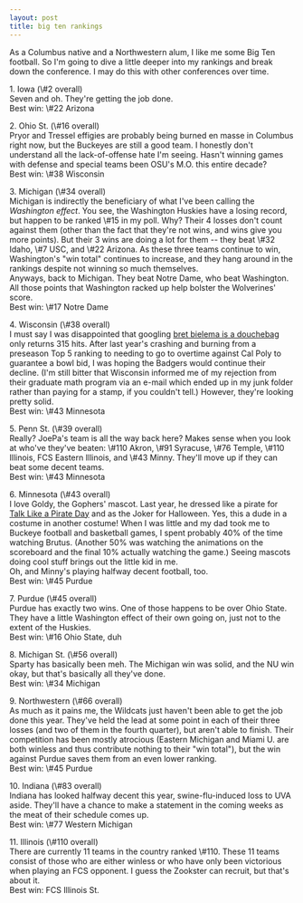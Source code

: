 ```yaml
---
layout: post
title: big ten rankings
---
```


As a Columbus native and a Northwestern alum, I like me some Big Ten football. So I'm going to dive a little deeper into my rankings and break down the conference. I may do this with other conferences over time.

<p/>
1. Iowa (\#2 overall)
<br/>
Seven and oh. They're getting the job done.
<br/>
Best win: \#22 Arizona

<p/>
2. Ohio St. (\#16 overall)
<br/>
Pryor and Tressel effigies are probably being burned en masse in Columbus right now, but the Buckeyes are still a good team. I honestly don't understand all the lack-of-offense hate I'm seeing. Hasn't winning games with defense and special teams been OSU's M.O. this entire decade?
<br/>
Best win: \#38 Wisconsin

<p/>
3. Michigan (\#34 overall)
<br/>
Michigan is indirectly the beneficiary of what I've been calling the <i>Washington effect</i>. You see, the Washington Huskies have a losing record, but happen to be ranked \#15 in my poll. Why? Their 4 losses don't count against them (other than the fact that they're not wins, and wins give you more points). But their 3 wins are doing a lot for them -- they beat \#32 Idaho, \#7 USC, and \#22 Arizona. As these three teams continue to win, Washington's "win total" continues to increase, and they hang around in the rankings despite not winning so much themselves.
<br/>
Anyways, back to Michigan. They beat Notre Dame, who beat Washington. All those points that Washington racked up help bolster the Wolverines' score.
<br/>
Best win: \#17 Notre Dame

<p/>
4. Wisconsin (\#38 overall)
<br/>
I must say I was disappointed that googling <a href="http://www.google.com/search?q=bret+bielema+is+a+douchebag">bret bielema is a douchebag</a> only returns 315 hits. After last year's crashing and burning from a preseason Top 5 ranking to needing to go to overtime against Cal Poly to guarantee a bowl bid, I was hoping the Badgers would continue their decline. (I'm still bitter that Wisconsin informed me of my rejection from their graduate math program via an e-mail which ended up in my junk folder rather than paying for a stamp, if you couldn't tell.) However, they're looking pretty solid.
<br/>
Best win: \#43 Minnesota

<p/>
5. Penn St. (\#39 overall)
<br/>
Really? JoePa's team is all the way back here? Makes sense when you look at who've they've beaten: \#110 Akron, \#91 Syracuse, \#76 Temple, \#110 Illinois, FCS Eastern Illinois, and \#43 Minny. They'll move up if they can beat some decent teams.
<br/>
Best win: \#43 Minnesota

<p/>
6. Minnesota (\#43 overall)
<br/>
I love Goldy, the Gophers' mascot. Last year, he dressed like a pirate for <a href="http://www.talklikeapirate.com">Talk Like a Pirate Day</a> and as the Joker for Halloween. Yes, this a dude in a costume in another costume! When I was little and my dad took me to Buckeye football and basketball games, I spent probably 40% of the time watching Brutus. (Another 50% was watching the animations on the scoreboard and the final 10% actually watching the game.) Seeing mascots doing cool stuff brings out the little kid in me.
<br/>
Oh, and Minny's playing halfway decent football, too.
<br/>
Best win: \#45 Purdue

<p/>
7. Purdue (\#45 overall)
<br/>
Purdue has exactly two wins. One of those happens to be over Ohio State. They have a little Washington effect of their own going on, just not to the extent of the Huskies.
<br/>
Best win: \#16 Ohio State, duh

<p/>
8. Michigan St. (\#56 overall)
<br/>
Sparty has basically been meh. The Michigan win was solid, and the NU win okay, but that's basically all they've done.
<br/>
Best win: \#34 Michigan

<p/>
9. Northwestern (\#66 overall)
<br/>
As much as it pains me, the Wildcats just haven't been able to get the job done this year. They've held the lead at some point in each of their three losses (and two of them in the fourth quarter), but aren't able to finish. Their competition has been mostly atrocious (Eastern Michigan and Miami U. are both winless and thus contribute nothing to their "win total"), but the win against Purdue saves them from an even lower ranking.
<br/>
Best win: \#45 Purdue

<p/>
10. Indiana (\#83 overall)
<br/>
Indiana has looked halfway decent this year, swine-flu-induced loss to UVA aside. They'll have a chance to make a statement in the coming weeks as the meat of their schedule comes up.
<br/>
Best win: \#77 Western Michigan

<p/>
11. Illinois (\#110 overall)
<br/>
There are currently 11 teams in the country ranked \#110. These 11 teams consist of those who are either winless or who have only been victorious when playing an FCS opponent. I guess the Zookster can recruit, but that's about it.
<br/>
Best win: FCS Illinois St.
